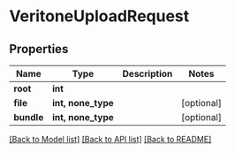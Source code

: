 # VeritoneUploadRequest


## Properties

Name | Type | Description | Notes
------------ | ------------- | ------------- | -------------
**root** | **int** |  | 
**file** | **int, none_type** |  | [optional] 
**bundle** | **int, none_type** |  | [optional] 

[[Back to Model list]](../#documentation-for-models) [[Back to API list]](../#documentation-for-api-endpoints) [[Back to README]](../)


